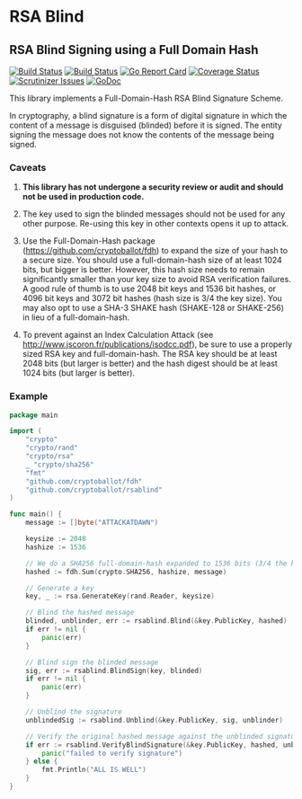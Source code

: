 # RSA Blind

## RSA Blind Signing using a Full Domain Hash

[![Build Status](https://scrutinizer-ci.com/g/cryptoballot/rsablind/badges/build.png?b=master)](https://scrutinizer-ci.com/g/cryptoballot/rsablind/build-status/master)
[![Build Status](https://travis-ci.org/cryptoballot/rsablind.svg?branch=master)](https://travis-ci.org/cryptoballot/rsablind)
[![Go Report Card](https://goreportcard.com/badge/github.com/cryptoballot/rsablind)](https://goreportcard.com/report/github.com/cryptoballot/rsablind)
[![Coverage Status](https://coveralls.io/repos/github/cryptoballot/rsablind/badge.svg?branch=master)](https://coveralls.io/github/cryptoballot/rsablind?branch=master)
[![Scrutinizer Issues](https://img.shields.io/badge/scrutinizer-issues-blue.svg)](https://scrutinizer-ci.com/g/cryptoballot/rsablind/issues)
[![GoDoc](https://godoc.org/github.com/cryptoballot/rsablind?status.svg)](https://godoc.org/github.com/cryptoballot/rsablind)  

This library implements a Full-Domain-Hash RSA Blind Signature Scheme. 

In cryptography, a blind signature is a form of digital signature in which the content of a message is disguised (blinded) before it is signed. The entity signing the message does not know the contents of the message being signed. 

### Caveats

1. **This library has not undergone a security review or audit and should not be used in production code.**

2. The key used to sign the blinded messages should not be used for any other purpose. Re-using this key in other contexts opens it up to attack. 

3. Use the Full-Domain-Hash package (https://github.com/cryptoballot/fdh) to expand the size of your hash to a secure size. You should use a full-domain-hash size of at least 1024 bits, but bigger is better. However, this hash size needs to remain significantly smaller than your key size to avoid RSA verification failures. A good rule of thumb is to use 2048 bit keys and 1536 bit hashes, or 4096 bit keys and 3072 bit hashes (hash size is 3/4 the key size). You may also opt to use a SHA-3 SHAKE hash (SHAKE-128 or SHAKE-256) in lieu of a full-domain-hash.

4. To prevent against an Index Calculation Attack (see http://www.jscoron.fr/publications/isodcc.pdf), be sure to use a properly sized RSA key and full-domain-hash. The RSA key should be at least 2048 bits (but larger is better) and the hash digest should be at least 1024 bits (but larger is better). 

### Example
```go
package main

import (
	"crypto"
	"crypto/rand"
	"crypto/rsa"
	_ "crypto/sha256"
	"fmt"
	"github.com/cryptoballot/fdh"
	"github.com/cryptoballot/rsablind"
)

func main() {
	message := []byte("ATTACKATDAWN")

	keysize := 2048
	hashize := 1536

	// We do a SHA256 full-domain-hash expanded to 1536 bits (3/4 the key size)
	hashed := fdh.Sum(crypto.SHA256, hashize, message)

	// Generate a key
	key, _ := rsa.GenerateKey(rand.Reader, keysize)

	// Blind the hashed message
	blinded, unblinder, err := rsablind.Blind(&key.PublicKey, hashed)
	if err != nil {
		panic(err)
	}

	// Blind sign the blinded message
	sig, err := rsablind.BlindSign(key, blinded)
	if err != nil {
		panic(err)
	}

	// Unblind the signature
	unblindedSig := rsablind.Unblind(&key.PublicKey, sig, unblinder)

	// Verify the original hashed message against the unblinded signature
	if err := rsablind.VerifyBlindSignature(&key.PublicKey, hashed, unblindedSig); err != nil {
		panic("failed to verify signature")
	} else {
		fmt.Println("ALL IS WELL")
	}
}


```
